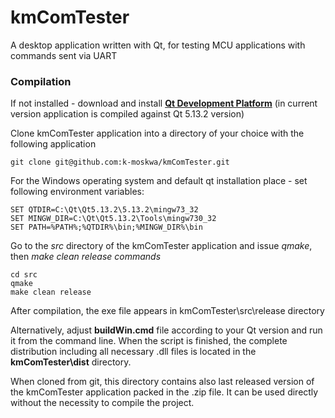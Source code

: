 # kmComTester
A desktop application written with Qt, for testing MCU applications with commands sent via UART

### Compilation

If not installed - download and install **[Qt Development Platform](https://download.qt.io/archive/qt/5.13/5.13.2/qt-opensource-windows-x86-5.13.2.exe)** 
(in current version application is compiled against Qt 5.13.2 version)

Clone kmComTester application into a directory of your choice with the following application

```
git clone git@github.com:k-moskwa/kmComTester.git
```

For the Windows operating system and default qt installation place - set following environment variables:

```
SET QTDIR=C:\Qt\Qt5.13.2\5.13.2\mingw73_32
SET MINGW_DIR=C:\Qt\Qt5.13.2\Tools\mingw730_32
SET PATH=%PATH%;%QTDIR%\bin;%MINGW_DIR%\bin
```

Go to the *src* directory of the kmComTester application and issue *qmake*, then *make clean release commands*

```
cd src
qmake
make clean release
```

After compilation, the exe file appears in kmComTester\src\release directory

Alternatively, adjust **buildWin.cmd** file according to your Qt version and run it from the command line. When the script is finished, the complete distribution including all necessary .dll files is located in the **kmComTester\dist** directory.

When cloned from git, this directory contains also last released version of the kmComTester application packed in the .zip file. It can be used directly without the necessity to compile the project.

[Qt]: https://download.qt.io/archive/qt/5.13/5.13.2/qt-opensource-windows-x86-5.13.2.exe	"Qt Development Platform"





